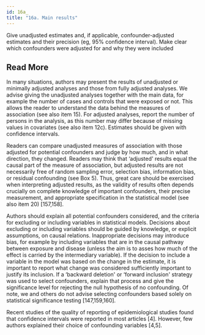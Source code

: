 ```yaml
---
id: 16a_
title: "16a. Main results"
---
```

Give unadjusted estimates and, if applicable, confounder-adjusted estimates and their precision (eg, 95% confidence interval). Make clear which confounders were adjusted for and why they were included

## Read More

In many situations, authors may present the results of unadjusted or minimally adjusted analyses and those from fully adjusted analyses. We advise giving the unadjusted analyses together with the main data, for example the number of cases and controls that were exposed or not. This allows the reader to understand the data behind the measures of association (see also item 15). For adjusted analyses, report the number of persons in the analysis, as this number may differ because of missing values in covariates (see also item 12c). Estimates should be given with confidence intervals.

Readers can compare unadjusted measures of association with those adjusted for potential confounders and judge by how much, and in what direction, they changed. Readers may think that ‘adjusted' results equal the causal part of the measure of association, but adjusted results are not necessarily free of random sampling error, selection bias, information bias, or residual confounding (see Box 5). Thus, great care should be exercised when interpreting adjusted results, as the validity of results often depends crucially on complete knowledge of important confounders, their precise measurement, and appropriate specification in the statistical model (see also item 20) [157,158].

Authors should explain all potential confounders considered, and the criteria for excluding or including variables in statistical models. Decisions about excluding or including variables should be guided by knowledge, or explicit assumptions, on causal relations. Inappropriate decisions may introduce bias, for example by including variables that are in the causal pathway between exposure and disease (unless the aim is to asses how much of the effect is carried by the intermediary variable). If the decision to include a variable in the model was based on the change in the estimate, it is important to report what change was considered sufficiently important to justify its inclusion. If a ‘backward deletion' or ‘forward inclusion' strategy was used to select confounders, explain that process and give the significance level for rejecting the null hypothesis of no confounding. Of note, we and others do not advise selecting confounders based solely on statistical significance testing [147,159,160].

Recent studies of the quality of reporting of epidemiological studies found that confidence intervals were reported in most articles [4]. However, few authors explained their choice of confounding variables [4,5].